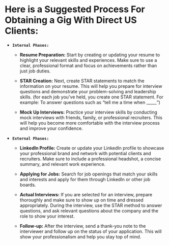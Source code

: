 # Here is a Suggested Process For Obtaining a Gig With Direct US Clients:

- **`Internal Phases:`**

  - **Resume Preparation:** Start by creating or updating your resume to highlight your relevant skills and experiences. Make sure to use a clear, professional format and focus on achievements rather than just job duties.

  - **STAR Creation:** Next, create STAR statements to match the information on your resume. This will help you prepare for interview questions and demonstrate your problem-solving and leadership skills. (for each job you've held, you create one STAR statement. For example: To answer questions such as “tell me a time when _____”)

  - **Mock Up Interviews:** Practice your interview skills by conducting mock interviews with friends, family, or professional recruiters. This will help you become more comfortable with the interview process and improve your confidence.

- **`External Phases:`**

  - **LinkedIn Profile:** Create or update your LinkedIn profile to showcase your professional brand and network with potential clients and recruiters. Make sure to include a professional headshot, a concise summary, and relevant work experience.

  - **Applying for Jobs:** Search for job openings that match your skills and interests and apply for them through LinkedIn or other job boards.

  - **Actual Interviews:** If you are selected for an interview, prepare thoroughly and make sure to show up on time and dressed appropriately. During the interview, use the STAR method to answer questions, and ask relevant questions about the company and the role to show your interest.

  - **Follow-up:** After the interview, send a thank-you note to the interviewer and follow up on the status of your application. This will show your professionalism and help you stay top of mind.
